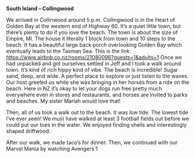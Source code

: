 **South Island – Collingwood**

We arrived in Collinwood around 5 p.m. Collingwood is in the Heart of Golden
Bay at the western end of Highway 60. It’s a quiet little town, but there’s plenty
to do if you love the beach. The town is about the size of Empire, MI. The house
it literally 1 block from town and 10 steps to the beach. It has a beautiful large
back porch overlooking Golden Bay which eventually leads to the Tasman Sea.
This is the link: https://www.airbnb.co.nz/rooms/21080096?guests=1&adults=1
Once we had unpacked and got ourselves settled in Jeff and I took a walk
around town. It’s kind of rich hippy kind of vibe. The beach is incredible! Sugar
sand, deep, and wide. A perfect place to explore or just listen to the waves. Our
host greeted us while she was bringing in her horses from a ride on the beach.
Here in NZ it’s okay to let your dogs run free pretty much everywhere even in
stores and restaurants, and horses are invited to parks and beaches. My sister
Mariah would love that!

Then, all of us took a walk out to the beach. It was low tide. The lowest tide I’ve
ever seen! We must have walked at least 3 football fields out before we could
put our toes in the water. We enjoyed finding shells and interestingly shaped
driftwood.

After our walk, we made taco’s for dinner. Then, we continued with our Marvel
Mania by watching Avengers 1